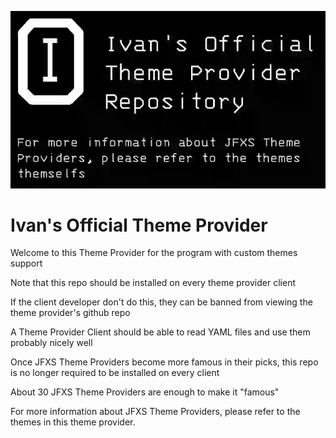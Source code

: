 ![Banner](/Banner.png)

# Ivan's Official Theme Provider

Welcome to this Theme Provider for the program with custom themes support

Note that this repo should be installed on every theme provider client

If the client developer don't do this, they can be banned from viewing the theme provider's github repo

A Theme Provider Client should be able to read YAML files and use them probably nicely well

Once JFXS Theme Providers become more famous in their picks, this repo is no longer required to be installed on every client

About 30 JFXS Theme Providers are enough to make it "famous"

For more information about JFXS Theme Providers, please refer to the themes in this theme provider.